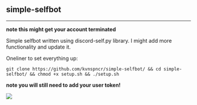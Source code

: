 <h2>simple-selfbot</h2>
<hr>
<p><strong>note this might get your account terminated</strong></p>
<p>Simple selfbot written using discord-self.py library. I might add more functionality and update it.</p>
<p> Oneliner to set everything up:</p><code>git clone https://github.com/kvnspncr/simple-selfbot/ && cd simple-selfbot/ && chmod +x setup.sh && ./setup.sh</code>
<p><strong>note you will still need to add your user token!</strong></p>
<img src="https://cdn.discordapp.com/attachments/1192102741988876298/1192107451336630272/hello.png">
